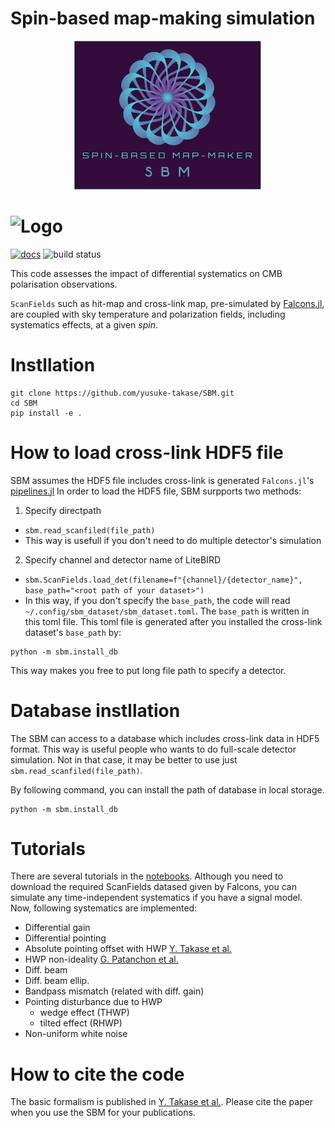 # Spin-based map-making simulation

<p align="center">
  <img src="./figures/SBM_logo.png" alt="Logo" width="300">
</p>

<p align="center">
  <h1>
  <img src="./maps/scan_fields.png" alt="Logo">
  </h1>
</p>

[![docs](https://img.shields.io/badge/docs-stable-blue.svg)](https://yusuke-takase.github.io/SBM/index.html)
![build status](https://github.com/yusuke-takase/SBM/actions/workflows/test.yml/badge.svg?branch=master)

This code assesses the impact of differential systematics on CMB polarisation observations.

`ScanFields` such as hit-map and cross-link map, pre-simulated by [Falcons.jl](https://github.com/yusuke-takase/Falcons.jl), are coupled with sky temperature and polarization fields, including systematics effects, at a given $spin$.

# Instllation

```
git clone https://github.com/yusuke-takase/SBM.git
cd SBM
pip install -e .
```

# How to load cross-link HDF5 file 
SBM assumes the HDF5 file includes cross-link is generated `Falcons.jl`'s [pipelines.jl](https://github.com/yusuke-takase/Falcons.jl/blob/master/src/function/pipelines.jl)
In order to load the HDF5 file, SBM surpports two methods:

1. Specify directpath
  - `sbm.read_scanfiled(file_path)`
  - This way is usefull if you don't need to do multiple detector's simulation
2. Specify channel and detector name of LiteBIRD
  - `sbm.ScanFields.load_det(filename=f"{channel}/{detector_name}", base_path="<root path of your dataset>")`
  - In this way, if you don't specify the `base_path`, the code will read `~/.config/sbm_dataset/sbm_dataset.toml`.
  The `base_path` is written in this toml file. 
  This toml file is generated after you installed the cross-link dataset's `base_path` by:
  ```
  python -m sbm.install_db
  ```
  This way makes you free to put long file path to specify a detector. 

# Database instllation

The SBM can access to a database which includes cross-link data in HDF5 format.
This way is useful people who wants to do full-scale detector simulation.
Not in that case, it may be better to use just `sbm.read_scanfiled(file_path)`.

By following command, you can install the path of database in local storage.

```
python -m sbm.install_db
```

# Tutorials

There are several tutorials in the [notebooks](https://github.com/yusuke-takase/SBM/tree/master/notebooks).
Although you need to download the required ScanFields datased given by Falcons, you can simulate any time-independent systematics if you have a signal model.
Now, following systematics are implemented:

- Differential gain
- Differential pointing
- Absolute pointing offset with HWP [Y. Takase et al.](https://arxiv.org/abs/2408.03040)
- HWP non-ideality [G. Patanchon et al.](https://iopscience.iop.org/article/10.1088/1475-7516/2024/04/074)
- Diff. beam
- Diff. beam ellip.
- Bandpass mismatch (related with diff. gain)
- Pointing disturbance due to HWP
  - wedge effect (THWP)
  - tilted effect (RHWP)
- Non-uniform white noise

# How to cite the code
The basic formalism is published in [Y. Takase et al.](https://arxiv.org/abs/2408.03040). 
Please cite the paper when you use the SBM for your publications. 
